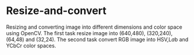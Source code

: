 # Resize-and-convert
Resizing and converting image into different dimensions and color space using OpenCV.
The first task resize image into (640,480), (320,240), (64,48) and (32,24).
The second task convert RGB image into HSV,L*a*b and YCbCr color spaces.

